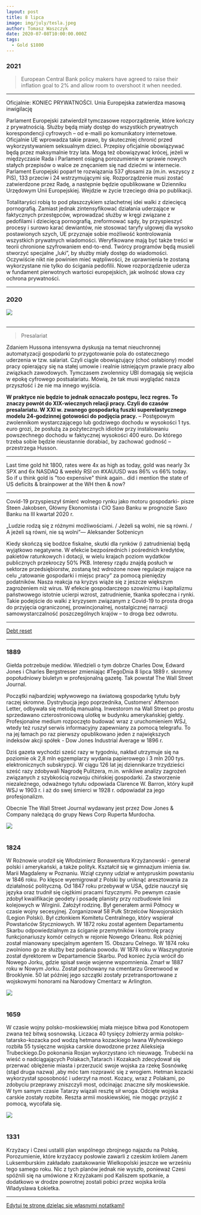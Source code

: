 ```yaml
---
layout: post
title: 8 lipca
image: img/july/tesla.jpeg
author: Tomasz Waszczyk
date: 2020-07-08T10:00:00.000Z
tags:
  - Gold $1800
---
```


### 2021

> European Central Bank policy makers have agreed to raise their inflation goal to 2% and allow room to overshoot it when needed.

---

Oficjalnie: KONIEC PRYWATNOŚCI. Unia Europejska zatwierdza masową inwigilację

Parlament Europejski zatwierdził tymczasowe rozporządzenie, które kończy z prywatnością. Służby będą miały dostęp do wszystkich prywatnych korespondencji cyfrowych – od e-maili po komunikatory internetowe.
Oficjalnie UE wprowadza takie prawo, by skuteczniej chronić przed wykorzystywaniem seksualnym dzieci.
Przepisy oficjalnie obowiązywać będą przez maksymalnie trzy lata. Mogą też obowiązywać krócej, jeżeli w międzyczasie Rada i Parlament osiągną porozumienie w sprawie nowych stałych przepisów o walce ze znęcaniem się nad dziećmi w internecie.
Parlament Europejski poparł te rozwiązania 537 głosami za (m.in. wszyscy z PiS), 133 przeciw i 24 wstrzymującymi się. Rozporządzenie musi zostać zatwierdzone przez Radę, a następnie będzie opublikowane w Dzienniku Urzędowym Unii Europejskiej. Wejdzie w życie trzeciego dnia po publikacji.

Totalitaryści robią to pod płaszczykiem szlachetnej idei walki z dziecięcą pornografią. Zamiast jednak zintensyfikować działania uderzające w faktycznych przestępców, wprowadzać służby w kręgi związane z pedofilami i dziecięcą pornografią, zreformować sądy, by przyspieszyć procesy i surowo karać dewiantów, nie stosować taryfy ulgowej dla wysoko postawionych szych, UE przyznaje sobie możliwość kontrolowania wszystkich prywatnych wiadomości.
Weryfikowane mają być także treści w teorii chronione szyfrowaniem end-to-end. Twórcy programów będą musieli stworzyć specjalne „luki”, by służby miały dostęp do wiadomości.
Oczywiście nikt nie powinien mieć wątpliwości, że uprawnienia te zostaną wykorzystane nie tylko do ścigania pedofilii. 
Nowe rozporządzenie uderza w fundament pierwotnych wartości europejskich, jak wolność słowa czy ochrona prywatności.

---

### 2020

<img src="./img/july/tesla.jpeg"><br><br>

---

> Presalariat

Zdaniem Hussona intensywna dyskusja na temat nieuchronnej automatyzacji gospodarki to przygotowanie pola do ostatecznego uderzenia w tzw. salariat. Czyli ciągle obowiązujący (choć osłabiony) model pracy opierający się na stałej umowie i realnie istniejącym prawie pracy albo związkach zawodowych. Tymczasem zwolennicy UBI domagają się wejścia w epokę cyfrowego postsalariatu. Mówią, że tak musi wyglądać nasza przyszłość i że nie ma innego wyjścia.

__W praktyce nie będzie to jednak oznaczało postępu, lecz regres. To znaczy powrót do XIX-wiecznych relacji pracy. Czyli do czasów presalariatu. W XXI w. zwanego gospodarką fuszki superelastycznego modelu 24-godzinnej gotowości do podjęcia pracy.__ – Postępowym zwolennikom wystarczającego lub godziwego dochodu w wysokości 1 tys. euro grozi, że posłużą za pożytecznych idiotów przy instalowaniu powszechnego dochodu w faktycznej wysokości 400 euro. Do którego trzeba sobie będzie nieustannie dorabiać, by zachować godność – przestrzega Husson.

---

Last time gold hit 1800, rates were 4x as high as today, gold was nearly 3x SPX and 6x NASDAQ & weekly RSI on #XAUUSD was 86% vs 66% today. So if u think gold is "too expensive" think again.. did i mention the state of US deficits & brainpower at the WH then & now?

---

Covid-19 przyspieszył śmierć wolnego rynku jako motoru gospodarki- pisze Steen Jakobsen, Główny Ekonomista i CIO Saxo Banku w prognozie Saxo Banku na III kwartał 2020 r.

„Ludzie rodzą się z różnymi możliwościami. / Jeżeli są wolni, nie są równi. / A jeżeli są równi, nie są wolni”— Aleksander Sołżenicyn

Kiedy skończą się bodźce fiskalne, skutki dla rynków (i zatrudnienia) będą wyjątkowo negatywne.
W efekcie bezpośrednich i pośrednich kredytów, pakietów ratunkowych i dotacji, w wielu krajach poziom wydatków publicznych przekroczy 50% PKB. Interesy rządu znajdą posłuch w sektorze przedsiębiorstw, zostaną też wdrożone nowe regulacje mające na celu „ratowanie gospodarki i miejsc pracy” za pomocą pieniędzy podatników.
Nasza reakcja na kryzys wiąże się z jeszcze większym zagrożeniem niż wirus.
W efekcie gospodarczego szowinizmu i kapitalizmu państwowego istotnie ucierpi wzrost, zatrudnienie, tkanka społeczna i rynki. Takie podejście do walki z kryzysem związanym z Covid-19 to prosta droga do przyjęcia ograniczonej, prowincjonalnej, nostalgicznej narracji samowystarczalność poszczególnych krajów – to droga bez odwrotu.

---

<a href="./documents/july/great-reset-collapse-biggest-bubble.pdf" target="_blank">Debt reset</a>

---

### 1889

Giełda potrzebuje mediów. Wiedzieli o tym dobrze Charles Dow, Edward Jones i Charles Bergstresser zmieniając #TegoDnia 8 lipca 1889 r. skromny popołudniowy biuletyn w profesjonalną gazetę. Tak powstał The Wall Street Journal.

Początki najbardziej wpływowego na światową gospodarkę tytułu były raczej skromne. Dystrybucja jego poprzednika, Customers' Afternoon Letter, odbywała się metodą manualną. Inwestorom na Wall Street po prostu sprzedawano czterostronicową ulotkę w budynku amerykańskiej giełdy. Profesjonalne medium rozpoczęto budować wraz z uruchomieniem WSJ, wtedy też ruszył serwis informacyjny zapewniany za pomocą telegrafu. To na jej łamach po raz pierwszy opublikowano jeden z największych indeksów akcji spółek - Dow Jones Industrial Average w 1896 r.

Dziś gazeta wychodzi sześć razy w tygodniu, nakład utrzymuje się na poziomie ok 2,8 mln egzemplarzy wydania papierowego i 3 mln 200 tys. elektronicznych subskrypcji. W ciągu 126 lat jej dziennikarze trzydzieści sześć razy zdobywali Nagrodę Pulitzera, m.in. wnikliwe analizy zagrożeń związanych z szybkością rozwoju chińskiej gospodarki. Za stworzenie niezależnego, odważnego tytułu odpowiada Clarence W. Barron, który kupił WSJ w 1903 r. i aż do swej śmierci w 1928 r. odpowiadał za jego profesjonalizm.

Obecnie The Wall Street Journal wydawany jest przez Dow Jones & Company należącą do grupy News Corp Ruperta Murdocha.

<img src="./img/july/wsjournal.jpg"><br><br>

### 1824

W Rożnowie urodził się Włodzimierz Bonawentura Krzyżanowski - generał polski i amerykański, a także polityk. Kształcił się w gimnazjum imienia św. Marii Magdaleny w Poznaniu.
Wziął czynny udział w antypruskim powstaniu w 1846 roku. Po klęsce wyemigrował z Polski by uniknąć aresztowania za działalność polityczną. Od 1847 roku przebywał w USA, gdzie nauczył się języka oraz trudnił się ciężkimi pracami fizycznymi. Po pewnym czasie zdobył kwalifikacje geodety i posadę planisty przy rozbudowie linii kolejowych w Wirginii. Założył rodzinę. Był generałem armii Północy w czasie wojny secesyjnej. Zorganizował 58 Pułk Strzelców Nowojorskich (Legion Polski). Był członkiem Komitetu Centralnego, który wspierał Powstańców Styczniowych. W 1872 roku został agentem Departamentu Skarbu odpowiedzialnym za ściganie przemytników i kontrolę pracy funkcjonariuszy komór celnych w rejonie Nowego Orleanu. Rok później został mianowany specjalnym agentem 15. Obszaru Celnego. W 1874 roku zwolniono go ze służby bez podania powodu. W 1878 roku w Waszyngtonie został dyrektorem w Departamencie Skarbu. Pod koniec życia wrócił do Nowego Jorku, gdzie spisał swoje wojenne wspomnienia.
Zmarł w 1887 roku w Nowym Jorku. Został pochowany na cmentarzu Greenwood w Brooklynie. 50 lat później jego szczątki zostały przetransportowane z wojskowymi honorami na Narodowy Cmentarz w Arlington.

<img src="./img/july/bonawentura.jpg"><br><br>

### 1659

W czasie wojny polsko-moskiewskiej miała miejsce bitwa pod Konotopem zwana też bitwą sosnowską. Liczaca 40 tysięcy żołnierzy armia polsko-tatarsko-kozacka pod wodzą hetmana kozackiego Iwana Wyhowskiego rozbiła 55 tysięczne wojska carskie dowodzone przez Alieksieja Trubeckiego.Do pokonania Rosjan wykorzystano ich nieuwagę. Trubecki na wieść o nadciągających Polakach,Tatarach i Kozakach zdecydował się przerwać oblężenie miasta i przerzucić swoje wojska za rzekę Sosnówkę (stąd druga nazwa) ,aby móc tam rozprawić się z wrogiem.
Hetman kozacki wykorzystał sposobność i uderzył na most. Kozacy, wraz z Polakami, po zdobyciu przeprawy zniszczyli most, odcinając znaczne siły moskiewskie. W tym samym czasie Tatarzy wiązali resztę sił wroga. Odcięte wojska carskie zostały rozbite. Reszta armii moskiewskiej, nie mogąc przyjść z pomocą, wycofała się.

<img src="./img/july/wojnasosnowska.jpg"><br><br>

### 1331

Krzyżacy i Czesi ustalili plan wspólnego zbrojnego najazdu na Polskę. Porozumienie, które krzyżaccy posłowie zawarli z czeskim królem Janem Luksemburskim zakładało zaatakowanie Wielkopolski jeszcze we wrześniu tego samego roku. Nic z tych planów jednak nie wyszło, ponieważ Czesi spóźnili się na umówione z Krzyżakami pod Kaliszem spotkanie, a dodatkowo w drodze powrotnej zostali pobici przez wojska króla Wladyslawa Łokietka.

---

<a href="https://github.com/TomaszWaszczyk/historia.waszczyk.com/edit/master/src/content/july-8.md" target="_blank">Edytuj tę stronę dzieląc się własnymi notatkami!</a>
